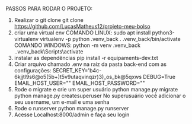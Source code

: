 PASSOS PARA RODAR  O PROJETO:
1. Realizar o git clone
      git clone https://github.com/LucasMatheus12/projeto-meu-bolso
2. criar uma virtual env
COMANDO LINUX: sudo apt install python3-virtualenv
               virtualenv -p python .venv_back
               . .venv_back/bin/activate
COMANDO WINDOWS: 
              python -m venv .venv_back
              .\.venv_back\Scripts\activate
3. instalar as dependências
               pip install -r equipaments-dev.txt
4. Criar arquivo chamado .env na raiz da pasta back-end com as configurações:
              SECRET_KEY='b4c-6kjjtl9s6@o5(5b+)t5v9utaqvinqzr)3)_os_bk@5qxws
              DEBUG=True
              EMAIL_HOST_USER=""
              EMAIL_HOST_PASSWORD=""
5. Rode o migrate e crie um super usuário
              python manage.py migrate
              python manage.py createsuperuser
No superusuário você adicionar o seu username, um e-mail e uma senha
6. Rode o runserver
              python manage.py runserver
7. Acesse Localhost:8000/admin e faça seu login


